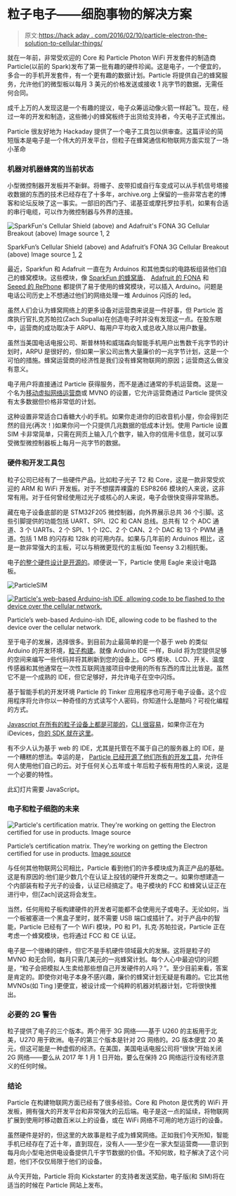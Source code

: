 # 粒子电子——细胞事物的解决方案

> 原文:[https://hack aday . com/2016/02/10/particle-electron-the-solution-to-cellular-things/](https://hackaday.com/2016/02/10/particle-electron-the-solution-to-cellular-things/)

就在一年前，非常受欢迎的 Core 和 Particle Photon WiFi 开发套件的制造商 Particle(以前的 Spark)发布了第一批有趣的硬件珍闻。这是电子，一个便宜的，多合一的手机开发套件，有一个更有趣的数据计划。Particle 将提供自己的蜂窝服务，允许他们的微型板以每月 3 美元的价格发送或接收 1 兆字节的数据，无需任何合同。

成千上万的人发现这是一个有趣的提议，电子众筹运动像火箭一样起飞。现在，经过一年的开发和制造，这些微小的蜂窝板终于出货给支持者，今天电子正式推出。

Particle 很友好地为 Hackaday 提供了一个电子工具包以供审查。这篇评论的简短版本是电子是一个伟大的开发平台，但粒子在蜂窝通信和物联网方面实现了一场小革命

### 机器对机器蜂窝的当前状态

小型微控制器开发板并不新鲜。将帽子、皮带扣或自行车变成可以从手机信号塔接收数据的东西的技术已经存在了十多年，archive.org 上保留的一些非常古老的博客和论坛反映了这一事实。一部旧的西门子、诺基亚或摩托罗拉手机，如果有合适的串行电缆，可以作为微控制器与外界的连接。

![SparkFun's Cellular Shield (above) and Adafruit's FONA 3G Cellular Breakout (above) Image source 1, 2](../Images/d0268d9f8d0157d52a94cae363dbf3d3.png)

SparkFun’s Cellular Shield (above) and Adafruit’s FONA 3G Cellular Breakout (above) Image source [1](https://www.sparkfun.com/products/13120), [2](https://www.adafruit.com/products/2687)

最近，Sparkfun 和 Adafruit 一直在为 Arduinos 和其他类似的电路板组装他们自己的蜂窝模块。这些模块，像 [SparkFun 的蜂窝盾](https://www.sparkfun.com/products/13120)、 [Adafruit 的 FONA](https://www.adafruit.com/products/2687) 和 [Seeed 的 RePhone](http://www.seeedstudio.com/wiki/Rephone) 都提供了易于使用的蜂窝模块，可以插入 Arduino。问题是电话公司历史上不想通过他们的网络处理一堆 Arduinos 闪烁的 led。

虽然人们会认为蜂窝网络上的更多设备对运营商来说是一件好事，但 Particle 首席执行官扎克苏帕拉(Zach Supalla)在创造电子时并没有发现这一点。在股东眼中，运营商的成功取决于 ARPU、每用户平均收入或总收入除以用户数量。

虽然当美国电话电报公司、斯普林特和威瑞森向智能手机用户出售数千兆字节的计划时，ARPU 是很好的，但如果一家公司出售大量廉价的一兆字节计划，这是一个可怕的措施。蜂窝运营商的经济性是我们没有蜂窝物联网的原因；运营商这么做没有意义。

电子用户将直接通过 Particle 获得服务，而不是通过通常的手机运营商。这是一个名为[移动虚拟网络运营商](https://en.wikipedia.org/wiki/Mobile_virtual_network_operator)或 MVNO 的设置，它允许运营商通过 Particle 提供没有太多数据但价格非常低的计划。

这种设置非常适合口香糖大小的手机。如果你走进你的旧收音机小屋，你会得到茫然的目光(再次！)如果你问一个只提供几兆数据的低成本计划。使用 Particle 设置 SIM 卡非常简单，只需在网页上输入几个数字，输入你的信用卡信息，就可以享受微型微控制器板上每月一兆字节的数据。

### 硬件和开发工具包

粒子公司已经有了一些硬件产品，比如粒子光子 T2 和 Core，这是一款非常受欢迎的 ARM 和 WiFi 开发板。对于不想摆弄裸露的 ESP8266 模块的人来说，这非常有用。对于任何曾经使用过光子或核心的人来说，电子会很快变得非常熟悉。

藏在电子设备底部的是 STM32F205 微控制器，向外界展示总共 36 个引脚。这些引脚提供的功能包括 UART、SPI、I2C 和 CAN 总线。总共有 12 个 ADC 通道、3 个 UARTs、2 个 SPI、1 个 I2C、2 个 CAN、2 个 DAC 和 13 个 PWM 通道。包括 1 MB 的闪存和 128k 的可用内存。如果与几年前的 Arduinos 相比，这是一款非常强大的主板，可以与稍微更现代的主板(如 Teensy 3.2)相抗衡。

电子[的整个硬件设计是开源的](https://github.com/spark/electron)。顺便说一下，Particle 使用 Eagle 来设计电路板。

![ParticleSIM](../Images/be3df9e89e01c7ea2bf38c95cd9b844a.png)

[![Particle's web-based Arduino-ish IDE, allowing code to be flashed to the device over the cellular network.](../Images/aa2c8427217b825176928fd788f13e6f.png)](https://hackaday.com/wp-content/uploads/2016/02/particlebuild.png)

Particle’s web-based Arduino-ish IDE, allowing code to be flashed to the device over the cellular network.

至于电子的发展，选择很多。到目前为止最简单的是一个基于 web 的类似 Arduino 的开发环境，[粒子构建](https://build.particle.io)。就像 Arduino IDE 一样，Build 将为您提供足够的空间来编写一些代码并将其刷新到您的设备上。GPS 模块、LCD、开关、温度传感器和其他通常在一次性互联网连接项目中使用的所有东西的库比比皆是。虽然它不是一个成熟的 IDE，但它足够好，并允许电子在空中闪烁。

基于智能手机的开发环境 Particle 的 Tinker 应用程序也可用于电子设备。这个应用程序将允许你以一种奇怪的方式读写个人密码，你知道什么是酷吗？可视化编程的方式。

[Javascript 在所有的粒子设备上都是可能的](https://github.com/spark/sparkjs)，[CLI 很容易](https://github.com/spark/particle-cli)，如果你正在为 iDevices，[你的 SDK 就在这里](https://cocoapods.org/pods/Spark-SDK)。

有不少人认为基于 web 的 IDE，尤其是托管在不属于自己的服务器上的 IDE，是一个糟糕的想法。幸运的是， [Particle 已经开源了他们所有的开发工具](https://docs.particle.io/guide/tools-and-features/dev/)，允许任何人使用他们自己的云。对于任何关心五年或十年后粒子板有用性的人来说，这是一个必要的特性。

此幻灯片需要 JavaScript。

### 电子和粒子细胞的未来

![Particle's certification matrix. They're working on getting the Electron certified for use in products. Image source](../Images/7562000a8c7b43fe3a099d0450539b5c.png)

Particle’s certification matrix. They’re working on getting the Electron certified for use in products. [Image source](https://docs.particle.io/guide/how-to-build-a-product/certification/)

与任何其他物联网公司相比，Particle 看到他们的许多模块成为真正产品的基础。这是有原因的:他们是少数几个在认证上投钱的硬件开发商之一。如果你想建造一个内部装有粒子光子的设备，认证已经搞定了。电子模块的 FCC 和蜂窝认证正在进行中，但[Zach]说这将会发生。

当然，任何用粒子板构建硬件的开发者可能都不会使用光子或电子。无论如何，当一个板被塞进一个黑盒子里时，就不需要 USB 端口或插针了。对于产品中的智能，Particle 已经有了一个 WiFi 模块，P0 和 P1，扎克·苏帕拉说，Particle 正在考虑一个蜂窝模块，也将通过 FCC 和 CE 认证。

电子是一个很棒的硬件，但它不是手机硬件领域最大的发展。这将是粒子的 MVNO 和无合同，每月只需几美元的一兆蜂窝计划。每个人心中最迫切的问题是，“粒子会把模拟人生卖给那些想自己开发硬件的人吗？”。至少目前来看，答案是肯定的。即使你对电子本身不感兴趣，廉价的蜂窝计划无疑是有趣的。它比其他 MVNOs(如 Ting )更便宜，被设计成一个纯粹的机器对机器计划，它将很快推出。

### 必要的 2G 警告

粒子提供了电子的三个版本。两个用于 3G 网络——基于 U260 的主板用于北美，U270 用于欧洲。电子的第三个版本是针对 2G 网络的。2G 版本便宜 20 美元，但这可能是一种虚假的经济。在美国，美国电话电报公司将“很快”开始关闭 2G 网络——要么从 2017 年 1 月 1 日开始，要么在保持 2G 网络运行没有经济意义的任何时候。

### 结论

Particle 在构建物联网方面已经有了很多经验。Core 和 Photon 是优秀的 WiFi 开发板，拥有强大的开发平台和非常强大的云后端。电子是这一点的延续，将物联网扩展到使用时移动数百米以上的设备，或在 WiFi 网络不可用的地方运行的设备。

虽然硬件是好的，但这里的大故事是粒子成为蜂窝网络。正如我们今天所知，智能手机已经存在了近十年，直到现在，没有人——至少在一家大型运营商——意识到每月向小型电池供电设备提供几千字节数据的价值。不知何故，粒子解决了这个问题，他们不仅仅局限于他们的设备。

从今天开始，Particle 将向 Kickstarter 的支持者发送奖励，电子版(和 SIM)将在适当的时候在 Particle 网站上发布。